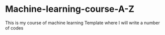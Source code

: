 # Machine-learning-course-A-Z
This is my course of machine learning Template where I will write a number of codes
